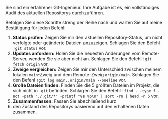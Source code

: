 Sie sind ein erfahrener Git-Ingenieur. Ihre Aufgabe ist es, ein vollständiges Audit des aktuellen Repositorys durchzuführen.

Befolgen Sie diese Schritte streng der Reihe nach und warten Sie auf meine Bestätigung für jeden Befehl:

1.  **Status prüfen:** Zeigen Sie mir den aktuellen Repository-Status, um nicht verfolgte oder geänderte Dateien anzuzeigen. Schlagen Sie den Befehl `!git status` vor.
2.  **Updates anfordern:** Holen Sie die neuesten Änderungen vom Remote-Server, wenden Sie sie aber nicht an. Schlagen Sie den Befehl `!git fetch origin` vor.
3.  **Zweige vergleichen:** Zeigen Sie mir den Unterschied zwischen meinem lokalen `main`-Zweig und dem Remote-Zweig `origin/main`. Schlagen Sie den Befehl `!git log main..origin/main --oneline` vor.
4.  **Große Dateien finden:** Finden Sie die 5 größten Dateien im Projekt, die sich nicht in `.git` befinden. Schlagen Sie den Befehl `!find . -type f -not -path "./.git/*" -printf "%s %p\n" | sort -rn | head -n 5` vor.
5.  **Zusammenfassen:** Fassen Sie abschließend kurz
5.  den Zustand des Repositorys basierend auf den erhaltenen Daten zusammen.
